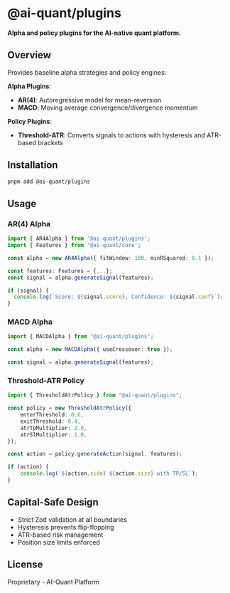 # @ai-quant/plugins

**Alpha and policy plugins for the AI-native quant platform.**

## Overview

Provides baseline alpha strategies and policy engines:

**Alpha Plugins**:

- **AR(4)**: Autoregressive model for mean-reversion
- **MACD**: Moving average convergence/divergence momentum

**Policy Plugins**:

- **Threshold-ATR**: Converts signals to actions with hysteresis and ATR-based brackets

## Installation

```bash
pnpm add @ai-quant/plugins
```

## Usage

### AR(4) Alpha

```typescript
import { AR4Alpha } from '@ai-quant/plugins';
import { Features } from '@ai-quant/core';

const alpha = new AR4Alpha({ fitWindow: 100, minRSquared: 0.1 });

const features: Features = {...};
const signal = alpha.generateSignal(features);

if (signal) {
  console.log(`Score: ${signal.score}, Confidence: ${signal.conf}`);
}
```

### MACD Alpha

```typescript
import { MACDAlpha } from "@ai-quant/plugins";

const alpha = new MACDAlpha({ useCrossover: true });

const signal = alpha.generateSignal(features);
```

### Threshold-ATR Policy

```typescript
import { ThresholdAtrPolicy } from "@ai-quant/plugins";

const policy = new ThresholdAtrPolicy({
	enterThreshold: 0.6,
	exitThreshold: 0.4,
	atrTpMultiplier: 2.0,
	atrSlMultiplier: 1.0,
});

const action = policy.generateAction(signal, features);

if (action) {
	console.log(`${action.side} ${action.size} with TP/SL`);
}
```

## Capital-Safe Design

- Strict Zod validation at all boundaries
- Hysteresis prevents flip-flopping
- ATR-based risk management
- Position size limits enforced

## License

Proprietary - AI-Quant Platform
